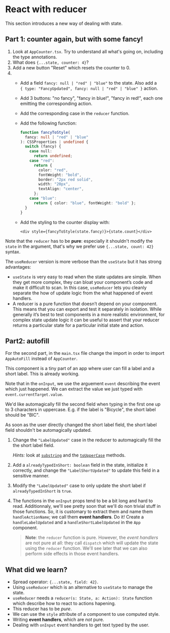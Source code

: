 # React with reducer

This section introduces a new way of dealing with state.

## Part 1: counter again, but with some fancy!

1. Look at `AppCounter.tsx`. Try to understand all what's going on,
   including the type annotations.
2. What does `{...state, counter: 4}`?
3. Add a new button "Reset" which resets the counter to 0.
4. - Add a field `fancy: null | "red" | "blue"` to the state. Also add a  
     `{ type: "FancyUpdated", fancy: null | "red" | "blue" }` action.
   - Add 3 buttons: "no fancy", "fancy in blue!", "fancy in red!", each one
     emitting the corresponding action.
   - Add the corresponding case in the `reducer` function.
   - Add the following function:

     ```ts
     function fancyToStyle(
       fancy: null | "red" | "blue"
     ): CSSProperties | undefined {
       switch (fancy) {
         case null:
           return undefined;
         case "red":
           return {
             color: "red",
             fontWeight: "bold",
             border: "2px red solid",
             width: "20px",
             textAlign: "center",
           };
         case "blue":
           return { color: "blue", fontWeight: "bold" };
       }
     }
     ```

   - Add the styling to the counter display with:

     ```tsx
     <div style={fancyToStyle(state.fancy)}>{state.count}</div>
     ```

Note that the `reducer` has to be **pure**: especially it shouldn't modify
the `state` in the argument, that's why we prefer use `{...state, count: 42}`
syntax.

The `useReducer` version is more verbose than the `useState` but it has
strong advantages:

- `useState` is very easy to read when the state updates are simple. When
  they get more complex, they can bloat your component’s code and make it
  difficult to scan. In this case, `useReducer` lets you cleanly separate
  the how of update logic from the what happened of event handlers.
- A reducer is a pure function that doesn’t depend on your component. This
  means that you can export and test it separately in isolation. While
  generally it’s best to test components in a more realistic environment, for
  complex state update logic it can be useful to assert that your reducer
  returns a particular state for a particular initial state and action.

## Part2: autofill

For the second part, in the `main.tsx` file change the import in order to
import `AppAutoFill` instead of `AppCounter`.

This component is a tiny part of an app where user can fill a label
and a short label. This is already working.

Note that in the `onInput`, we use the arguement `event` describing the event
which just happened. We can extract the value we just typed with
`event.currentTarget.value`.

We'd like automagically fill the second field when typing in the first one
up to 3 characters in uppercase. E.g. if the label is "Bicycle", the short
label should be "BIC".

As soon as the user directly changed the short label field, the short label
field shouldn't be automagically updated.

1. Change the `"LabelUpdated"` case in the reducer to automagically fill the
   the short label field.

   _Hints:_ look at [`substring`](https://developer.mozilla.org/en-US/docs/Web/JavaScript/Reference/Global_Objects/String/substring)
   and the [`toUpperCase`](https://developer.mozilla.org/en-US/docs/Web/JavaScript/Reference/Global_Objects/String/toUpperCase)
   methods.

2. Add a `alreadyTypedInShort: boolean` field in the state, initialize it
   correctly, and change the `"LabelShortUpdated"` to update this field in a
   sensitive manner.
3. Modify the `"LabelUpdated"` case to only update the short label if
   `alreadyTypedInShort` is `true`.
4. The functions in the `onInput` props tend to be a bit long and hard to read.
   Additionnaly, we'll see pretty soon that we'll do non trivial stuff in those
   functions. So, it is customary to extract them and name them `handleActionName`; we call them **event handlers**. Do it! Create a `handleLabelUpdated` and a `handleShortLabelUpdated` in the `App` component.

   > **Note**: the `reducer` function is pure.
   > However, the _event handlers_ are not pure at all: they call
   > `dispatch` which will update the state using the `reducer` function.
   > We'll see later that we can also perform side effects in those event
   > handlers.

## What did we learn?

- Spread operator: `{...state, field: 42}`.
- Using `useReducer` which is an alternative to `useState` to manage the state.
- `useReducer` needs a `reducer(s: State, a: Action): State` function which
  describe how to react to actions hapening.
- This reducer has to be _pure_.
- We can use the `style` attribute of a component to use computed style.
- Writing **event handlers**, which are _not_ pure.
- Dealing with `onInput` event handlers to get text typed by the user.

